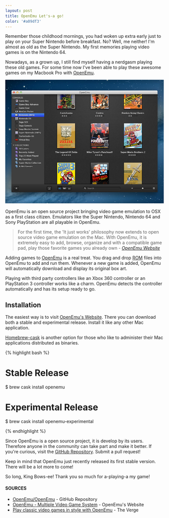 ```yaml
---
layout: post
title: OpenEmu Let's-a go!
color: '#a09df3'
---
```


Remember those childhood mornings, you had woken up extra early just to play on your Super Nintendo before breakfast. No? Well, me neither! I'm almost as old as the Super Nintendo. My first memories playing video games is on the Nintendo 64.

Nowadays, as a grown up, I still find myself having a nerdgasm playing these old games. For some time now I've been able to play these awesome games on my Macbook Pro with [OpenEmu](http://openemu.org/).

[<img src="/images/openemu-application-window.jpg" alt="{{title}}">](/images/openemu-application-window.jpg)

OpenEmu is an open source project bringing video game emulation to OSX as a first class citizen. Emulators like the Super Nintendo, Nintendo 64 and Sony PlayStation are all playable in OpenEmu.

> For the first time, the 'It just works' philosophy now extends to open source video game emulation on the Mac. With OpenEmu, it is extremely easy to add, browse, organize and with a compatible game pad, play those favorite games you already own - *[OpenEmu Website](http://openemu.org/)*

Adding games to [OpenEmu](http://openemu.org/) is a real treat. You drag and drop [ROM](http://en.wikipedia.org/wiki/ROM_image) files into OpenEmu to add and run them. Whenever a new game is added, OpenEmu will automatically download and display its original box art.

Playing with third party controllers like an Xbox 360 controller or an PlayStation 3 controller works like a charm. OpenEmu detects the controller automatically and has its setup ready to go.

## Installation
The easiest way is to visit [OpenEmu's Website](http://openemu.org/). There you can download both a stable and experimental release. Install it like any other Mac application.

[Homebrew-cask](https://github.com/phinze/homebrew-cask) is another option for those who like to administer their Mac applications distributed as binaries.

{% highlight bash %}

# Stable Release
$ brew cask install openemu

# Experimental Release
$ brew cask install openemu-experimental

{% endhighlight %}

Since OpenEmu is a open source project, it is develop by its users. Therefore anyone in the community can take part and make it better. If you're curious, visit the [GitHub Repository](https://github.com/OpenEmu/OpenEmu). Submit a pull request!

Keep in mind that OpenEmu just recently released its first stable version. There will be a lot more to come!

So long, King Bows-ee! Thank you so much for a-playing-a my game!

#### SOURCES
- [OpenEmu/OpenEmu](https://github.com/OpenEmu/OpenEmu) - GitHub Repository
- [OpenEmu - Multiple Video Game System](http://openemu.org/) - OpenEmu's Website
- [Play classic video games in style with OpenEmu](http://www.theverge.com/2013/12/26/5245864/openemu-mac-elegant-open-source-video-game-emulator) - The Verge
